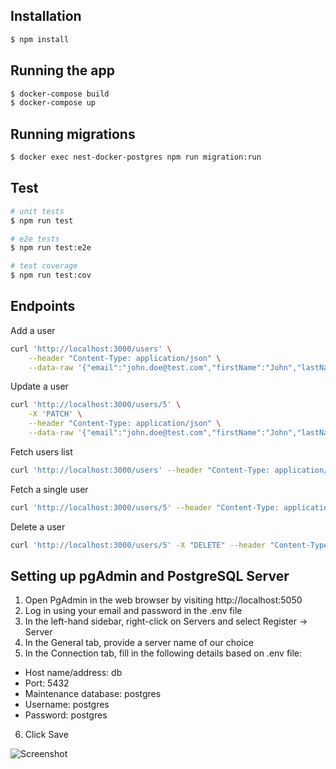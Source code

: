 ## Installation

```bash
$ npm install
```

## Running the app

```bash
$ docker-compose build
$ docker-compose up
```

## Running migrations

```bash
$ docker exec nest-docker-postgres npm run migration:run
```

## Test

```bash
# unit tests
$ npm run test

# e2e tests
$ npm run test:e2e

# test coverage
$ npm run test:cov
```

## Endpoints

Add a user
```bash
curl 'http://localhost:3000/users' \
    --header "Content-Type: application/json" \
    --data-raw '{"email":"john.doe@test.com","firstName":"John","lastName":"Doe"}'
```

Update a user
```bash
curl 'http://localhost:3000/users/5' \
    -X 'PATCH' \
    --header "Content-Type: application/json" \
    --data-raw '{"email":"john.doe@test.com","firstName":"John","lastName":"Doe"}'
```

Fetch users list
```bash
curl 'http://localhost:3000/users' --header "Content-Type: application/json"
```

Fetch a single user
```bash
curl 'http://localhost:3000/users/5' --header "Content-Type: application/json"
```

Delete a user
```bash
curl 'http://localhost:3000/users/5' -X "DELETE" --header "Content-Type: application/json"
```

## Setting up pgAdmin and PostgreSQL Server

1. Open PgAdmin in the web browser by visiting http://localhost:5050
2. Log in using your email and password in the .env file
3. In the left-hand sidebar, right-click on Servers and select Register -> Server
4. In the General tab, provide a server name of our choice
5. In the Connection tab, fill in the following details based on .env file:
- Host name/address: db
- Port: 5432
- Maintenance database: postgres
- Username: postgres
- Password: postgres
6. Click Save

![Screenshot](https://github.com/krystian-tyskiewicz/quizzes-api/assets/10433595/9a72f5da-98a8-41f0-aa58-9529996c8793)
